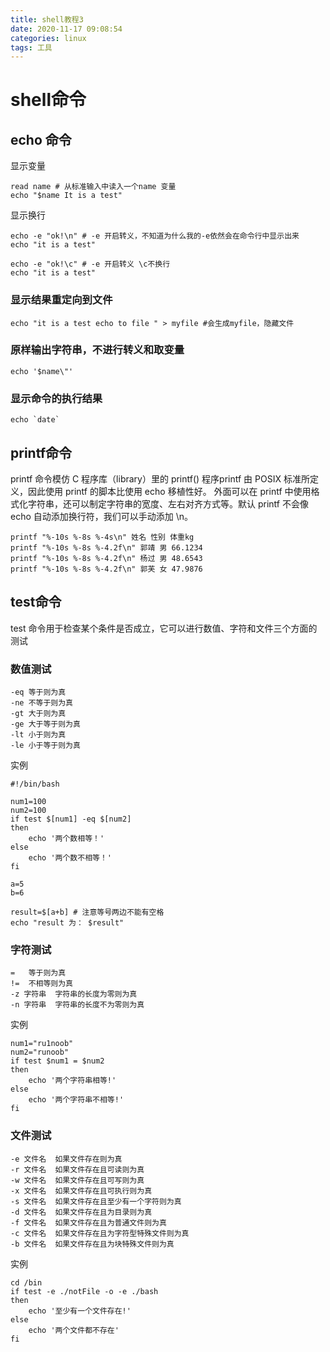 ```yaml
---
title: shell教程3
date: 2020-11-17 09:08:54
categories: linux
tags: 工具
---
```

# shell命令

## echo 命令
显示变量
```
read name # 从标准输入中读入一个name 变量
echo "$name It is a test"
```
显示换行
```
echo -e "ok!\n" # -e 开启转义，不知道为什么我的-e依然会在命令行中显示出来
echo "it is a test"

echo -e "ok!\c" # -e 开启转义 \c不换行
echo "it is a test"

```
### 显示结果重定向到文件
```
echo "it is a test echo to file " > myfile #会生成myfile，隐藏文件 
```
### 原样输出字符串，不进行转义和取变量

```
echo '$name\"'
```
### 显示命令的执行结果
```
echo `date`
```

## printf命令
printf 命令模仿 C 程序库（library）里的 printf() 程序printf 由 POSIX 标准所定义，因此使用 printf 的脚本比使用 echo 移植性好。
外面可以在 printf 中使用格式化字符串，还可以制定字符串的宽度、左右对齐方式等。默认 printf 不会像 echo 自动添加换行符，我们可以手动添加 \n。
```
printf "%-10s %-8s %-4s\n" 姓名 性别 体重kg  
printf "%-10s %-8s %-4.2f\n" 郭靖 男 66.1234 
printf "%-10s %-8s %-4.2f\n" 杨过 男 48.6543 
printf "%-10s %-8s %-4.2f\n" 郭芙 女 47.9876 
```
## test命令
test 命令用于检查某个条件是否成立，它可以进行数值、字符和文件三个方面的测试

### 数值测试
```
-eq	等于则为真
-ne	不等于则为真
-gt	大于则为真
-ge	大于等于则为真
-lt	小于则为真
-le	小于等于则为真
```
实例
```
#!/bin/bash

num1=100
num2=100
if test $[num1] -eq $[num2]
then
    echo '两个数相等！'
else
    echo '两个数不相等！'
fi

a=5
b=6

result=$[a+b] # 注意等号两边不能有空格
echo "result 为： $result"
```

### 字符测试
```
=	等于则为真
!=	不相等则为真
-z 字符串	字符串的长度为零则为真
-n 字符串	字符串的长度不为零则为真
```
实例
```
num1="ru1noob"
num2="runoob"
if test $num1 = $num2
then
    echo '两个字符串相等!'
else
    echo '两个字符串不相等!'
fi
```
### 文件测试
```
-e 文件名	如果文件存在则为真
-r 文件名	如果文件存在且可读则为真
-w 文件名	如果文件存在且可写则为真
-x 文件名	如果文件存在且可执行则为真
-s 文件名	如果文件存在且至少有一个字符则为真
-d 文件名	如果文件存在且为目录则为真
-f 文件名	如果文件存在且为普通文件则为真
-c 文件名	如果文件存在且为字符型特殊文件则为真
-b 文件名	如果文件存在且为块特殊文件则为真
```
实例
```
cd /bin
if test -e ./notFile -o -e ./bash
then
    echo '至少有一个文件存在!'
else
    echo '两个文件都不存在'
fi
```